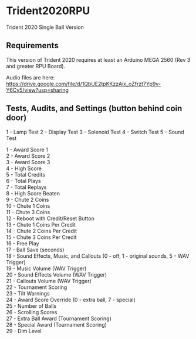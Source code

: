# Trident2020RPU
Trident 2020 Single Ball Version

  ## Requirements
  This version of Trident 2020 requires at least an Arduino MEGA 2560 (Rev 3 and greater RPU Board).  
    
  Audio files are here: https://drive.google.com/file/d/1QbUE2tpKKzzAix_oZfrzt7Yp9v-Y6Cv5/view?usp=sharing   

  ## Tests, Audits, and Settings (button behind coin door)
  1 - Lamp Test
  2 - Display Test
  3 - Solenoid Test
  4 - Switch Test
  5 - Sound Test  
    
  1 - Award Score 1  
  2 - Award Score 2  
  3 - Award Score 3  
  4 - High Score  
  5 - Total Credits  
  6 - Total Plays  
  7 - Total Replays  
  8 - High Score Beaten  
  9 - Chute 2 Coins  
  10 - Chute 1 Coins  
  11 - Chute 3 Coins  
  12 - Reboot with Credit/Reset Button  
  13 - Chute 1 Coins Per Credit  
  14 - Chute 2 Coins Per Credit  
  15 - Chute 3 Coins Per Credit  
  16 - Free Play  
  17 - Ball Save (seconds)  
  18 - Sound Effects, Music, and Callouts (0 - off, 1 - original sounds, 5 - WAV Trigger)  
  19 - Music Volume (WAV Trigger)    
  20 - Sound Effects Volume  (WAV Trigger)  
  21 - Callouts Volume (WAV Trigger)  
  22 - Tournament Scoring  
  23 - Tilt Warnings  
  24 - Award Score Override (0 - extra ball, 7 - special)   
  25 - Number of Balls  
  26 - Scrolling Scores  
  27 - Extra Ball Award (Tournament Scoring)  
  28 - Special Award (Tournament Scoring)  
  29 - Dim Level   
  
    
